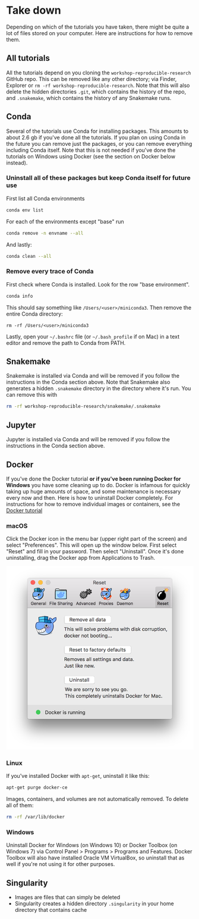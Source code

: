 <h1> Take down </h1>
Depending on which of the tutorials you have taken, there might be quite a lot
of files stored on your computer. Here are instructions for how to remove them.

## All tutorials
All the tutorials depend on you cloning the `workshop-reproducible-research`
GitHub repo. This can be removed like any other directory; via Finder,
Explorer or `rm -rf workshop-reproducible-research`. Note that this will also
delete the hidden directories `.git`, which contains the history of the repo,
and `.snakemake`, which contains the history of any Snakemake runs.

## Conda
Several of the tutorials use Conda for installing packages. This amounts to
about 2.6 gb if you've done all the tutorials. If you plan on using Conda in
the future you can remove just the packages, or you can remove everything
including Conda itself. Note that this is not needed if you've done the
tutorials on Windows using Docker (see the section on Docker below instead).

### Uninstall all of these packages but keep Conda itself for future use
First list all Conda environments
```bash
conda env list
```

For each of the environments except "base" run
```bash
conda remove -n envname --all
```

And lastly:
```bash
conda clean --all
```

### Remove every trace of Conda
First check where Conda is installed. Look for the row "base environment".

```bash
conda info
```

This should say something like `/Users/<user>/miniconda3`. Then remove the
entire Conda directory:

```
rm -rf /Users/<user>/miniconda3
```

Lastly, open your `~/.bashrc` file (or `~/.bash_profile` if on Mac) in a text
editor and remove the path to Conda from PATH.

## Snakemake
Snakemake is installed via Conda and will be removed if you follow the
instructions in the Conda section above. Note that Snakemake also generates
a hidden `.snakemake` directory in the directory where it's run. You can remove
this with

```bash
rm -rf workshop-reproducible-research/snakemake/.snakemake
```

## Jupyter
Jupyter is installed via Conda and will be removed if you follow the
instructions in the Conda section above.

## Docker
If you've done the Docker tutorial **or if you've been running Docker for
Windows** you have some cleaning up to do. Docker is infamous for quickly
taking up huge amounts of space, and some maintenance is necessary every now
and then. Here is how to uninstall Docker completely. For instructions for how
to remove individual images or containers, see the [Docker tutorial](docker.md)

### macOS
Click the Docker icon in the menu bar (upper right part of the screen) and
select "Preferences". This will open up the window below. First select "Reset"
and fill in your password. Then select "Uninstall". Once it's done
uninstalling, drag the Docker app from Applications to Trash.

![](images/docker_uninstall_osx.png)

### Linux
If you've installed Docker with `apt-get`, uninstall it like this:

```bash
apt-get purge docker-ce
```

Images, containers, and volumes are not automatically removed. To delete all of
them:

```bash
rm -rf /var/lib/docker
```

### Windows
Uninstall Docker for Windows (on Windows 10) or Docker Toolbox (on Windows 7)
via Control Panel > Programs > Programs and Features. Docker Toolbox will also
have installed Oracle VM VirtualBox, so uninstall that as well if you're not
using it for other purposes.

## Singularity

* Images are files that can simply be deleted
* Singularity creates a hidden directory `.singularity` in your home directory
  that contains cache
